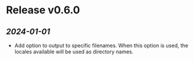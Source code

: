 # Release v0.6.0

## *2024-01-01*
- Add option to output to specific filenames. When this option is used, the locales available will be used as directory names.
